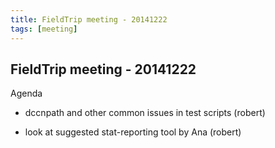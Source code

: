 ```yaml
---
title: FieldTrip meeting - 20141222
tags: [meeting]
---
```


## FieldTrip meeting - 20141222

Agenda

- dccnpath and other common issues in test scripts (robert)

- look at suggested stat-reporting tool by Ana (robert)
